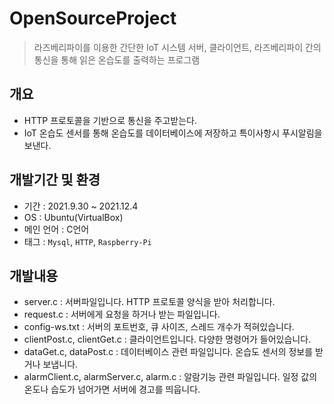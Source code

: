 # OpenSourceProject
> 라즈베리파이를 이용한 간단한 IoT 시스템
> 서버, 클라이언트, 라즈베리파이 간의 통신을 통해 읽은 온습도를 출력하는 프로그램

## 개요
- HTTP 프로토콜을 기반으로 통신을 주고받는다.
- IoT 온습도 센서를 통해 온습도를 데이터베이스에 저장하고 특이사항시 푸시알림을 보낸다.

## 개발기간 및 환경
- 기간 : 2021.9.30 ~ 2021.12.4
- OS : Ubuntu(VirtualBox)
- 메인 언어 : C언어
- 태그 : ```Mysql```, ```HTTP```, ```Raspberry-Pi```

## 개발내용
- server.c : 서버파일입니다. HTTP 프로토콜 양식을 받아 처리합니다.
- request.c : 서버에게 요청을 하거나 받는 파일입니다.
- config-ws.txt : 서버의 포트번호, 큐 사이즈, 스레드 개수가 적혀있습니다.
- clientPost.c, clientGet.c : 클라이언트입니다. 다양한 명령어가 들어있습니다.
- dataGet.c, dataPost.c : 데이터베이스 관련 파일입니다. 온습도 센서의 정보를 받거나 보냅니다.
- alarmClient.c, alarmServer.c, alarm.c : 알람기능 관련 파일입니다. 일정 값의 온도나 습도가 넘어가면 서버에 경고를 띄웁니다.
